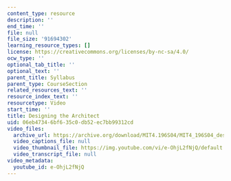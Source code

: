 ```yaml
---
content_type: resource
description: ''
end_time: ''
file: null
file_size: '91694302'
learning_resource_types: []
license: https://creativecommons.org/licenses/by-nc-sa/4.0/
ocw_type: ''
optional_tab_title: ''
optional_text: ''
parent_title: Syllabus
parent_type: CourseSection
related_resources_text: ''
resource_index_text: ''
resourcetype: Video
start_time: ''
title: Designing the Architect
uid: 06eb4734-6bf6-35c0-db52-ec7bb99312cd
video_files:
  archive_url: https://archive.org/download/MIT4.196S04/MIT4_196S04_designing_the_architect_300k.mp4
  video_captions_file: null
  video_thumbnail_file: https://img.youtube.com/vi/e-OhjL2fNjQ/default.jpg
  video_transcript_file: null
video_metadata:
  youtube_id: e-OhjL2fNjQ
---
```

